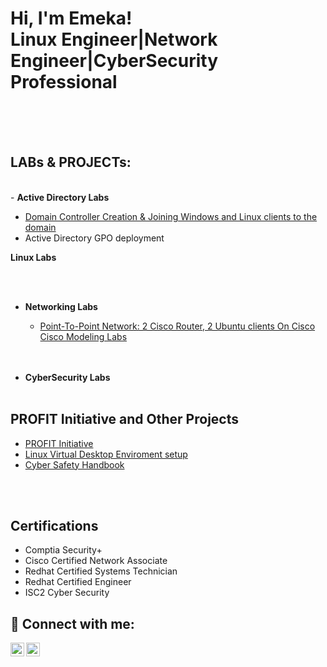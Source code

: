 <h1>Hi, I'm Emeka! <br/><a>Linux Engineer</a>|<a>Network Engineer</a>|<a>CyberSecurity Professional</a></h1>
<br>
<br>
<br>
<h2> LABs & PROJECTs: </h2>
<br>
- <b> Active Directory Labs </b>

  - [Domain Controller Creation & Joining Windows and Linux clients to the domain](https://www.youtube.com/watch?v=TItXqj5I-ps)
  - Active Directory GPO deployment<br>


  <b> Linux Labs </b>
  
  <br>
  <br>
  
- <b> Networking Labs </b>

  - [Point-To-Point Network: 2 Cisco Router, 2 Ubuntu clients On Cisco Cisco Modeling Labs](https://www.youtube.com/watch?v=3pXKbo6rxGs)
  <br>
  <br>
  
- <b> CyberSecurity Labs </b>
  <br>
  <br>
 
<h2> PROFIT Initiative and Other Projects </h2>

- [PROFIT Initiative](https://web.facebook.com/profile.php?id=100068384255665)    
- [Linux Virtual Desktop Enviroment setup](https://github.com/louisakosa/VDI_setup_Ogu-Bolo)
- [Cyber Safety Handbook](https://github.com/louisakosa/Cyber-Safty-HandBook)
  
<br>
<br>

<h2>Certifications</h2>

  - Comptia Security+
  - Cisco Certified Network Associate
  - Redhat Certified Systems Technician
  - Redhat Certified Engineer
  - ISC2 Cyber Security







<h2> 🤳 Connect with me:</h2>

[<img align="left" alt="JoshMadakor | YouTube" width="22px" src="https://cdn.jsdelivr.net/npm/simple-icons@v3/icons/youtube.svg" />][youtube]
[<img align="left" alt="JoshMadakor | LinkedIn" width="22px" src="https://cdn.jsdelivr.net/npm/simple-icons@v3/icons/linkedin.svg" />][linkedin]


[youtube]: https://www.youtube.com/@LouisAkosa
[linkedin]: https://www.linkedin.com/in/emeka-enwonwu-profile


<!--
**joshmadakor1/joshmadakor1** is a ✨ _special_ ✨ repository because its `README.md` (this file) appears on your GitHub profile.

Here are some ideas to get you started:

- 🔭 I’m currently working on ...
- 🌱 I’m currently learning ...
- 👯 I’m looking to collaborate on ...
- 🤔 I’m looking for help with ...
- 💬 Ask me about ...
- 📫 How to reach me: ...
- 😄 Pronouns: ...
- ⚡ Fun fact: ...
-->

